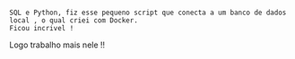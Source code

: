 ~~~

SQL e Python, fiz esse pequeno script que conecta a um banco de dados local , o qual criei com Docker.
Ficou incrivel !

~~~

Logo trabalho mais nele !!
